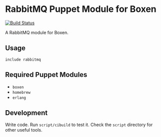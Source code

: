 # RabbitMQ Puppet Module for Boxen

[![Build Status](https://travis-ci.org/mattheath/puppet-rabbitmq.png?branch=master)](https://travis-ci.org/mattheath/puppet-rabbitmq)

A RabbitMQ module for Boxen.

## Usage

```puppet
include rabbitmq
```

## Required Puppet Modules

* `boxen`
* `homebrew`
* `erlang`

## Development

Write code. Run `script/cibuild` to test it. Check the `script`
directory for other useful tools.
